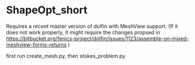 # ShapeOpt_short

Requires a recent master version of dolfin with MeshView support.
(If it does not work properly, it might require the changes propsed in https://bitbucket.org/fenics-project/dolfin/issues/1123/assemble-on-mixed-meshview-forms-returns )

first run create_mesh.py, then stokes_problem.py
